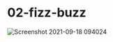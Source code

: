 # 02-fizz-buzz


![Screenshot 2021-09-18 094024](https://user-images.githubusercontent.com/63898506/133920884-83849005-a678-470f-83f9-f850dec6c80e.png)